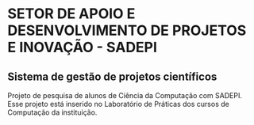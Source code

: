# SETOR DE APOIO E DESENVOLVIMENTO DE PROJETOS E INOVAÇÃO - SADEPI

## Sistema de gestão de projetos científicos

Projeto de pesquisa de alunos de Ciência da Computação com SADEPI. Esse projeto está inserido no Laboratório de Práticas dos cursos de Computação da instituição.
